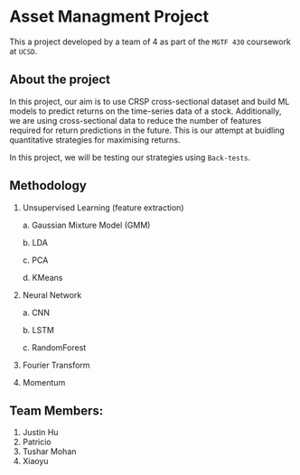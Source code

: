 # Asset Managment Project
This a project developed by a team of 4 as part of the `MGTF 430` coursework at `UCSD`.

## About the project
In this project, our aim is to use CRSP cross-sectional dataset and build ML models to predict returns on the time-series data of a stock. 
Additionally, we are using cross-sectional data to reduce the number of features required for return predictions in the future. This is our attempt at buidling quantitative strategies for maximising returns. 

In this project, we will be testing our strategies using `Back-tests`.


## Methodology
1. Unsupervised Learning (feature extraction)
    
    a. Gaussian Mixture Model (GMM)
    
    b. LDA
    
    c. PCA
    
    d. KMeans
2. Neural Network
    
    a. CNN
    
    b. LSTM
    
    c. RandomForest
3. Fourier Transform
4. Momentum


## Team Members:
1. Justin Hu
2. Patricio
3. Tushar Mohan
4. Xiaoyu

